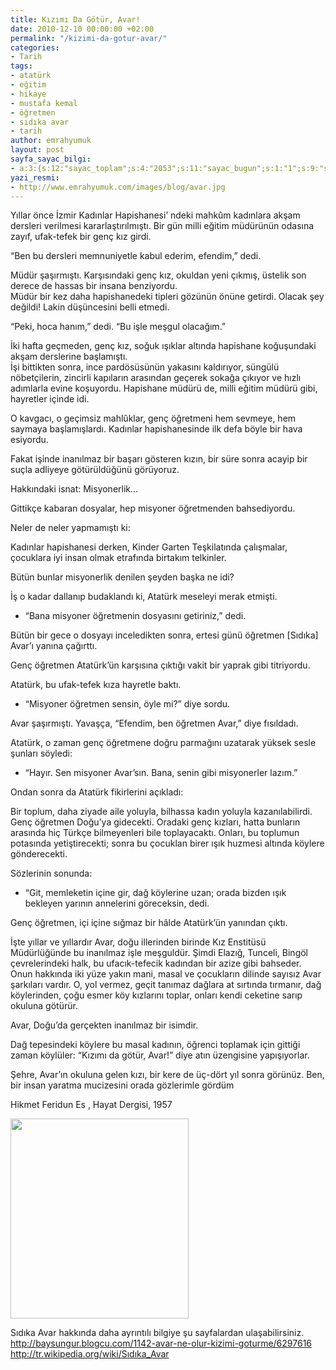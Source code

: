 ```yaml
---
title: Kızımı Da Götür, Avar!
date: 2010-12-10 00:00:00 +02:00
permalink: "/kizimi-da-gotur-avar/"
categories:
- Tarih
tags:
- atatürk
- eğitim
- hikaye
- mustafa kemal
- öğretmen
- sıdıka avar
- tarih
author: emrahyumuk
layout: post
sayfa_sayac_bilgi:
- a:3:{s:12:"sayac_toplam";s:4:"2053";s:11:"sayac_bugun";s:1:"1";s:9:"son_okuma";s:10:"1364893524";}
yazi_resmi:
- http://www.emrahyumuk.com/images/blog/avar.jpg
---
```


Yıllar önce İzmir Kadınlar Hapishanesi&#8217; ndeki mahkûm kadınlara akşam dersleri verilmesi kararlaştırılmıştı. Bir gün milli eğitim müdürünün odasına zayıf, ufak-tefek bir genç kız girdi.

&#8220;Ben bu dersleri memnuniyetle kabul ederim, efendim,&#8221; dedi.

Müdür şaşırmıştı. Karşısındaki genç kız, okuldan yeni çıkmış, üstelik son derece de hassas bir insana benziyordu.  
Müdür bir kez daha hapishanedeki tipleri gözünün önüne getirdi. Olacak şey değildi! Lakin düşüncesini belli etmedi.

&#8220;Peki, hoca hanım,&#8221; dedi. &#8220;Bu işle meşgul olacağım.&#8221;  
<!--more-->

İki hafta geçmeden, genç kız, soğuk ışıklar altında hapishane koğuşundaki akşam derslerine başlamıştı.  
İşi bittikten sonra, ince pardösüsünün yakasını kaldırıyor, süngülü nöbetçilerin, zincirli kapıların arasından geçerek sokağa çıkıyor ve hızlı adımlarla evine koşuyordu. Hapishane müdürü de, milli eğitim müdürü gibi, hayretler içinde idi.

O kavgacı, o geçimsiz mahlûklar, genç öğretmeni hem sevmeye, hem saymaya başlamışlardı. Kadınlar hapishanesinde ilk defa böyle bir hava esiyordu.

Fakat işinde inanılmaz bir başarı gösteren kızın, bir süre sonra acayip bir suçla adliyeye götürüldüğünü görüyoruz.

Hakkındaki isnat: Misyonerlik&#8230;

Gittikçe kabaran dosyalar, hep misyoner öğretmenden bahsediyordu.

Neler de neler yapmamıştı ki:

Kadınlar hapishanesi derken, Kinder Garten Teşkilatında çalışmalar, çocuklara iyi insan olmak etrafında birtakım telkinler.

Bütün bunlar misyonerlik denilen şeyden başka ne idi?

İş o kadar dallanıp budaklandı ki, Atatürk meseleyi merak etmişti.

- &#8220;Bana misyoner öğretmenin dosyasını getiriniz,&#8221; dedi.

Bütün bir gece o dosyayı inceledikten sonra, ertesi günü öğretmen [Sıdıka] Avar&#8217;ı yanına çağırttı.

Genç öğretmen Atatürk&#8217;ün karşısına çıktığı vakit bir yaprak gibi titriyordu.

Atatürk, bu ufak-tefek kıza hayretle baktı.

- &#8220;Misyoner öğretmen sensin, öyle mi?&#8221; diye sordu.

Avar şaşırmıştı. Yavaşça, &#8220;Efendim, ben öğretmen Avar,&#8221; diye fısıldadı.

Atatürk, o zaman genç öğretmene doğru parmağını uzatarak yüksek sesle şunları söyledi:  
- &#8220;Hayır. Sen misyoner Avar&#8217;sın. Bana, senin gibi misyonerler lazım.&#8221;

Ondan sonra da Atatürk fikirlerini açıkladı:

Bir toplum, daha ziyade aile yoluyla, bilhassa kadın yoluyla kazanılabilirdi. Genç öğretmen Doğu&#8217;ya gidecekti. Oradaki genç kızları, hatta bunların arasında hiç Türkçe bilmeyenleri bile toplayacaktı. Onları, bu toplumun potasında yetiştirecekti; sonra bu çocuklan birer ışık huzmesi altında köylere gönderecekti.

Sözlerinin sonunda:

- &#8220;Git, memleketin içine gir, dağ köylerine uzan; orada bizden ışık  
bekleyen yarının annelerini göreceksin, dedi.

Genç öğretmen, içi içine sığmaz bir hâlde Atatürk&#8217;ün yanından çıktı.

İşte yıllar ve yıllardır Avar, doğu illerinden birinde Kız Enstitüsü Müdürlüğünde bu inanılmaz işle meşguldür. Şimdi Elazığ, Tunceli, Bingöl çevrelerindeki halk, bu ufacık-tefecik kadından bir azize gibi bahseder. Onun hakkında iki yüze yakın mani, masal ve çocukların dilinde sayısız Avar şarkıları vardır. O, yol vermez, geçit tanımaz dağlara at sırtında tırmanır, dağ köylerinden, çoğu esmer köy kızlarını toplar, onları kendi ceketine sarıp okuluna götürür.

Avar, Doğu&#8217;da gerçekten inanılmaz bir isimdir.

Dağ tepesindeki köylere bu masal kadının, öğrenci toplamak için gittiği zaman köylüler: &#8220;Kızımı da götür, Avar!&#8221; diye atın üzengisine yapışıyorlar.

Şehre, Avar&#8217;ın okuluna gelen kızı, bir kere de üç-dört yıl sonra görünüz. Ben, bir insan yaratma mucizesini orada gözlerimle gördüm

Hikmet Feridun Es , Hayat Dergisi, 1957

<img class="alignnone" title="sıdıka avar" src="http://www.emrahyumuk.com/images/blog/avar-b.jpg" alt="" width="285" height="320" />

Sıdıka Avar hakkında daha ayrıntılı bilgiye şu sayfalardan ulaşabilirsiniz.  
<a href="http://baysungur.blogcu.com/1142-avar-ne-olur-kizimi-goturme/6297616" target="_blank">http://baysungur.blogcu.com/1142-avar-ne-olur-kizimi-goturme/6297616</a>  
<a href="http://tr.wikipedia.org/wiki/Sıdıka_Avar" target="_blank">http://tr.wikipedia.org/wiki/Sıdıka_Avar</a>
